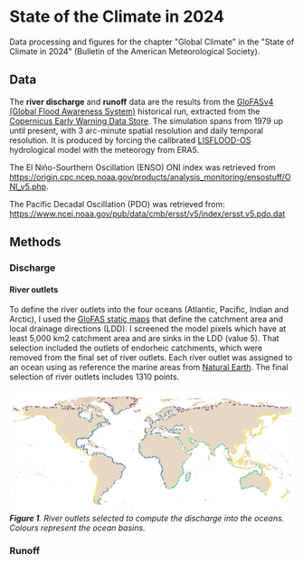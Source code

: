 # State of the Climate in 2024

Data processing and figures for the chapter "Global Climate" in the "State of Climate in 2024" (Bulletin of the American Meteorological Society).

## Data

The **river discharge** and **runoff** data are the results from the [GloFASv4 (Global Flood Awareness System)](https://confluence.ecmwf.int/display/CEMS/Latest+operational+GloFAS+release) historical run, extracted from the [Copernicus Early Warning Data Store](https://ewds.climate.copernicus.eu/). The simulation spans from 1979 up until present, with 3 arc-minute spatial resolution and daily temporal resolution. It is produced by forcing the calibrated [LISFLOOD-OS](https://ec-jrc.github.io/lisflood/) hydrological model with the meteorogy from ERA5.

The El Niño-Sourthern Oscillation (ENSO) ONI index was retrieved from https://origin.cpc.ncep.noaa.gov/products/analysis_monitoring/ensostuff/ONI_v5.php.

The Pacific Decadal Oscillation (PDO) was retrieved from: https://www.ncei.noaa.gov/pub/data/cmb/ersst/v5/index/ersst.v5.pdo.dat

## Methods

### Discharge

#### River outlets

To define the river outlets into the four oceans (Atlantic, Pacific, Indian and Arctic), I used the [GloFAS static maps](https://data.jrc.ec.europa.eu/dataset/68050d73-9c06-499c-a441-dc5053cb0c86) that define the catchment area and local drainage directions (LDD). I screened the model pixels which have at least 5,000 km2 catchment area and are sinks in the LDD (value 5). That selection included the outlets of endorheic catchments, which were removed from the final set of river outlets. Each river outlet was assigned to an ocean using as reference the marine areas from [Natural Earth](https://www.naturalearthdata.com/downloads/10m-physical-vectors/10m-physical-labels/). The final selection of river outlets includes 1310 points.

![River Outlets](./notebook/river_outlets.png)
***Figure 1**. River outlets selected to compute the discharge into the oceans. Colours represent the ocean basins.*

### Runoff





